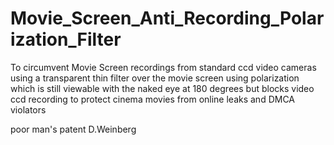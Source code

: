 # Movie_Screen_Anti_Recording_Polarization_Filter

To circumvent Movie Screen recordings from standard ccd video cameras using a transparent thin filter over the movie screen using polarization which is still viewable with the naked eye at 180 degrees but blocks video ccd recording to protect cinema movies from online leaks and DMCA violators



poor man's patent
D.Weinberg
